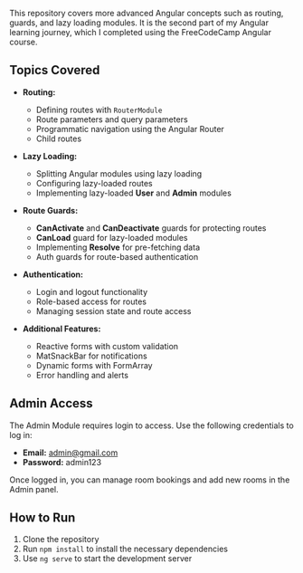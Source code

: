 This repository covers more advanced Angular concepts such as routing, guards, and lazy loading modules. It is the second part of my Angular learning journey, which I completed using the FreeCodeCamp Angular course.

## Topics Covered

- **Routing:**
  - Defining routes with `RouterModule`
  - Route parameters and query parameters
  - Programmatic navigation using the Angular Router
  - Child routes

- **Lazy Loading:**
  - Splitting Angular modules using lazy loading
  - Configuring lazy-loaded routes
  - Implementing lazy-loaded **User** and **Admin** modules

- **Route Guards:**
  - **CanActivate** and **CanDeactivate** guards for protecting routes
  - **CanLoad** guard for lazy-loaded modules
  - Implementing **Resolve** for pre-fetching data
  - Auth guards for route-based authentication

- **Authentication:**
  - Login and logout functionality
  - Role-based access for routes
  - Managing session state and route access

- **Additional Features:**
  - Reactive forms with custom validation
  - MatSnackBar for notifications
  - Dynamic forms with FormArray
  - Error handling and alerts

## Admin Access

The Admin Module requires login to access. Use the following credentials to log in:

- **Email:** admin@gmail.com
- **Password:** admin123

Once logged in, you can manage room bookings and add new rooms in the Admin panel.

## How to Run

1. Clone the repository
2. Run `npm install` to install the necessary dependencies
3. Use `ng serve` to start the development server
